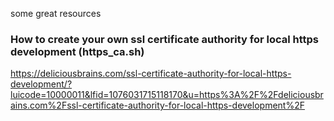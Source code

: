 some great resources

### How to create your own ssl certificate authority for local https development (https_ca.sh)
https://deliciousbrains.com/ssl-certificate-authority-for-local-https-development/?luicode=10000011&lfid=1076031715118170&u=https%3A%2F%2Fdeliciousbrains.com%2Fssl-certificate-authority-for-local-https-development%2F
